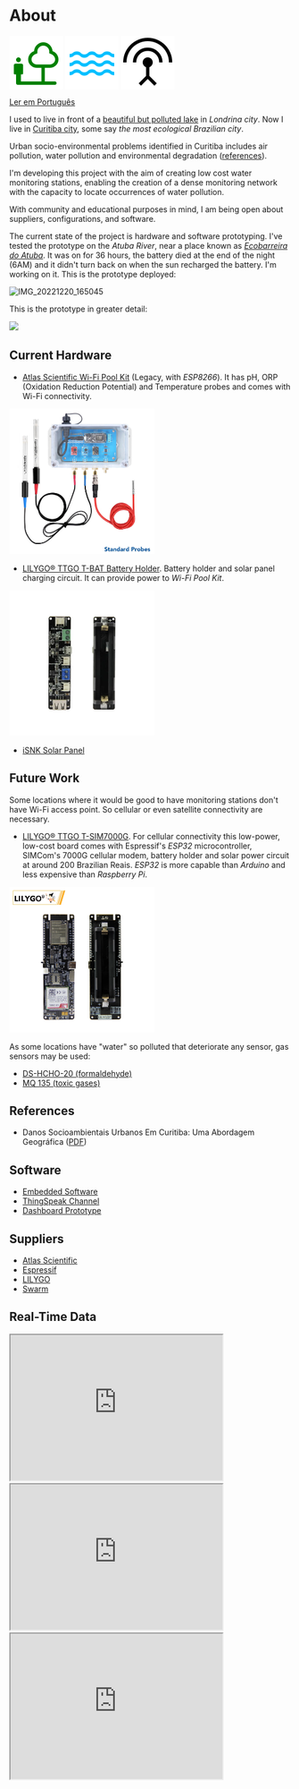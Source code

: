 # About

<img src="https://raw.githubusercontent.com/dirceu-jr/ambient-water-quality/master/readme_files/nature_people_FILL0_wght400_GRAD0_opsz48.svg" align="middle"> <img src="https://raw.githubusercontent.com/dirceu-jr/ambient-water-quality/master/readme_files/water_FILL0_wght400_GRAD0_opsz48.svg" align="middle"> <img src="https://raw.githubusercontent.com/dirceu-jr/ambient-water-quality/master/readme_files/antenna_FILL0_wght400_GRAD0_opsz48.svg" align="middle">

[Ler em Português](https://dirceu-jr.github.io/ambient-water-quality/README.pt-BR)

I used to live in front of a [beautiful but polluted lake](https://pt.wikipedia.org/wiki/Ficheiro:Lago_Igap%C3%B3_Londrina.jpg) in _Londrina city_. Now I live in [Curitiba city](https://en.wikipedia.org/wiki/Curitiba), some say _the most ecological Brazilian city_.

Urban socio-environmental problems identified in Curitiba includes air pollution, water pollution and environmental degradation ([references](#references)).

I'm developing this project with the aim of creating low cost water monitoring stations, enabling the creation of a dense monitoring network with the capacity to locate occurrences of water pollution.

With community and educational purposes in mind, I am being open about suppliers, configurations, and software.

The current state of the project is hardware and software prototyping. I've tested the prototype on the _Atuba River_, near a place known as [_Ecobarreira do Atuba_](https://www.instagram.com/ecobarreira_diegosaldanha/). It was on for 36 hours, the battery died at the end of the night (6AM) and it didn't turn back on when the sun recharged the battery. I'm working on it. This is the prototype deployed:

![IMG_20221220_165045](https://user-images.githubusercontent.com/20571/212798906-fd5728bf-b791-455d-8456-79cf07689e0c.jpg)

This is the prototype in greater detail:

<img src="https://user-images.githubusercontent.com/20571/212799501-3fa20d3c-de6e-48f0-9699-e0ce9b30915b.jpg" width="340">

## Current Hardware

- [Atlas Scientific Wi-Fi Pool Kit](https://atlas-scientific.com/kits/wi-fi-pool-kit/) (Legacy, with _ESP8266_). It has pH, ORP (Oxidation Reduction Potential) and Temperature probes and comes with Wi-Fi connectivity.

<a target="_blank" href="https://atlas-scientific.com/kits/wi-fi-pool-kit/"><img alt="Atlas Scientific Wi-Fi Pool Kit" width="260" src="https://raw.githubusercontent.com/dirceu-jr/ambient-water-quality/master/readme_files/wi-fi-pk01.jpeg"></a>

- [LILYGO® TTGO T-BAT Battery Holder](https://pt.aliexpress.com/item/4001156737871.html). Battery holder and solar panel charging circuit. It can provide power to _Wi-Fi Pool Kit_.

<a target="_blank" href="https://pt.aliexpress.com/item/4001156737871.html"><img alt="LILYGO® TTGO T-BAT Battery Holder" width="260" src="https://raw.githubusercontent.com/dirceu-jr/ambient-water-quality/master/readme_files/lilygo-ttgo-t-bat.webp"></a>

- [iSNK Solar Panel](https://pt.aliexpress.com/store/3877081)

## Future Work

Some locations where it would be good to have monitoring stations don't have Wi-Fi access point. So cellular or even satellite connectivity are necessary.

- [LILYGO® TTGO T-SIM7000G](https://pt.aliexpress.com/item/4000542688096.html). For cellular connectivity this low-power, low-cost board comes with Espressif's _ESP32_ microcontroller, SIMCom's 7000G cellular modem, battery holder and solar power circuit at around 200 Brazilian Reais. _ESP32_ is more capable than _Arduino_ and less expensive than _Raspberry Pi_.

<a target="_blank" href="https://pt.aliexpress.com/item/4000542688096.html"><img alt="LILYGO® TTGO T-SIM7000G" width="260" src="https://raw.githubusercontent.com/dirceu-jr/ambient-water-quality/master/readme_files/lilygo-t-sim7000g.webp"></a>

As some locations have "water" so polluted that deteriorate any sensor, gas sensors may be used:

- [DS-HCHO-20 (formaldehyde)](https://aliexpress.com/item/10000027551761.html)
- [MQ 135 (toxic gases)](https://aliexpress.com/w/wholesale-MQ-135.html)

## References

- Danos Socioambientais Urbanos Em Curitiba: Uma Abordagem Geográfica ([PDF](https://github.com/dirceu-jr/ambient-water-quality/blob/master/references/danos-socioambientais-urbanos-em-curitiba-uma-abordagem-geografica.pdf))

## Software

- [Embedded Software](https://github.com/dirceu-jr/ambient-water-quality/blob/master/firmware/legacy_pool_kit.ino)
- [ThingSpeak Channel](https://thingspeak.com/channels/1956479/)
- [Dashboard Prototype](https://dirceu-jr.github.io/ambient-water-quality/dashboard/)

## Suppliers

- [Atlas Scientific](https://atlas-scientific.com/)
- [Espressif](https://www.espressif.com/)
- [LILYGO](https://pt.aliexpress.com/store/2090076)
- [Swarm](https://swarm.space/)

## Real-Time Data

<iframe width="380" height="260" src="https://thingspeak.com/channels/1956479/charts/1?bgcolor=%23ffffff&color=%23d62020&dynamic=true&results=60&title=pH&type=line&width=380"></iframe>

<iframe width="380" height="260" src="https://thingspeak.com/channels/1956479/charts/2?bgcolor=%23ffffff&color=%23d62020&dynamic=true&results=60&title=ORP&type=line&width=380"></iframe>

<iframe width="380" height="260" src="https://thingspeak.com/channels/1956479/charts/3?bgcolor=%23ffffff&color=%23d62020&dynamic=true&results=60&title=Temp&type=line&width=380"></iframe>
